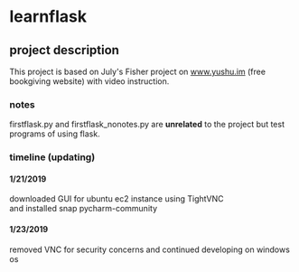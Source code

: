 # learnflask

## project description

This project is based on July's Fisher project on www.yushu.im (free bookgiving website) with video instruction.

### notes
firstflask.py and firstflask_nonotes.py are **unrelated** to the project but test programs of using flask.

### timeline (updating)

#### 1/21/2019
downloaded GUI for ubuntu ec2 instance using TightVNC  
and installed snap pycharm-community

#### 1/23/2019
removed VNC for security concerns
and continued developing on windows os
